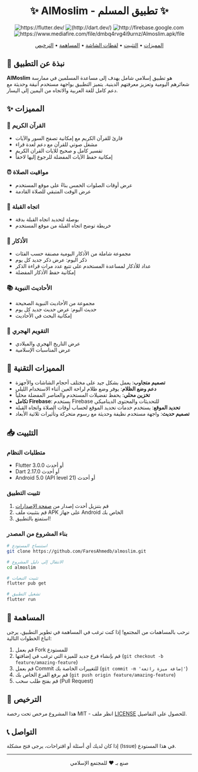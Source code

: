 <div align="center">
  <h1>✨ AlMoslim - تطبيق المسلم ✨</h1>

  <p>
    <img src="https://img.shields.io/badge/Flutter-02569B?style=for-the-badge&logo=flutter&logoColor=white" alt="https://flutter.dev/"/>
    <img src="https://img.shields.io/badge/Dart-0175C2?style=for-the-badge&logo=dart&logoColor=white" alt="(http://dart.dev/)"/>
    <img src="https://img.shields.io/badge/Firebase-FFCA28?style=for-the-badge&logo=firebase&logoColor=black" alt="http://firebase.google.com"/>
    <img src="https://img.shields.io/badge/Android-3DDC84?style=for-the-badge&logo=android&logoColor=white" alt="https://www.mediafire.com/file/dmbq4rvg4i9urnz/Almoslim.apk/file"/>
    
  </p>

  <p>
    <a href="#المميزات">المميزات</a> •
    <a href="#التثبيت">التثبيت</a> •
    <a href="#لقطات-الشاشة">لقطات الشاشة</a> •
    <a href="#المساهمة">المساهمة</a> •
    <a href="#الترخيص">الترخيص</a>
  </p>
</div>

## 📱 نبذة عن التطبيق

**AlMoslim** هو تطبيق إسلامي شامل يهدف إلى مساعدة المسلمين في ممارسة شعائرهم اليومية وتعزيز معرفتهم الدينية. يتميز التطبيق بواجهة مستخدم أنيقة وحديثة مع دعم كامل للغة العربية والاتجاه من اليمين إلى اليسار.

## ✨ المميزات

### 📖 القرآن الكريم
- قارئ للقرآن الكريم مع إمكانية تصفح السور والآيات
- مشغل صوتي للقرآن مع دعم لعدة قراء
- تفسير كامل و صحيح للايات القران الكريم
- إمكانية حفظ الآيات المفضلة للرجوع إليها لاحقاً

### ⏰ مواقيت الصلاة
- عرض أوقات الصلوات الخمس بناءً على موقع المستخدم
- عرض الوقت المتبقي للصلاة القادمة

### 🧭 اتجاه القبلة
- بوصلة لتحديد اتجاه القبلة بدقة
- خريطة توضح اتجاه القبلة من موقع المستخدم

### 📿 الأذكار
- مجموعة شاملة من الأذكار اليومية مصنفة حسب الفئات
- ذكر اليوم: عرض ذكر جديد كل يوم
- عداد للأذكار لمساعدة المستخدم على تتبع عدد مرات قراءة الذكر
- إمكانية حفظ الأذكار المفضلة

### 📚 الأحاديث النبوية
- مجموعة من الأحاديث النبوية الصحيحة
- حديث اليوم: عرض حديث جديد كل يوم
- إمكانية البحث في الأحاديث

### 📅 التقويم الهجري
- عرض التاريخ الهجري والميلادي
- عرض المناسبات الإسلامية

## 🚀 المميزات التقنية

- **تصميم متجاوب**: يعمل بشكل جيد على مختلف أحجام الشاشات والأجهزة
- **دعم وضع الظلام**: يوفر وضع ظلام لراحة العين أثناء الاستخدام الليلي
- **تخزين محلي**: يحفظ تفضيلات المستخدم والعناصر المفضلة محلياً
- **تكامل Firebase**: يستخدم Firebase للتحديثات والمحتوى الديناميكي
- **تحديد الموقع**: يستخدم خدمات تحديد الموقع لحساب أوقات الصلاة واتجاه القبلة
- **تصميم حديث**: واجهة مستخدم نظيفة وحديثة مع رسوم متحركة وتأثيرات ثلاثية الأبعاد

## 📥 التثبيت

### متطلبات النظام
- Flutter 3.0.0 أو أحدث
- Dart 2.17.0 أو أحدث
- Android 5.0 (API level 21) أو أحدث


### تثبيت التطبيق
1. قم بتنزيل أحدث إصدار من [صفحة الإصدارات](https://github.com/FaresAhmedb/almoslim/releases)
2. قم بتثبيت ملف APK على جهاز Android الخاص بك
3. استمتع بالتطبيق!

### بناء المشروع من المصدر
```bash
# استنساخ المستودع
git clone https://github.com/FaresAhmedb/almoslim.git

# الانتقال إلى دليل المشروع
cd almoslim

# تثبيت التبعيات
flutter pub get

# تشغيل التطبيق
flutter run
```

## 🤝 المساهمة

نرحب بالمساهمات من المجتمع! إذا كنت ترغب في المساهمة في تطوير التطبيق، يرجى اتباع الخطوات التالية:

1. قم بعمل Fork للمستودع
2. قم بإنشاء فرع جديد للميزة التي ترغب في إضافتها (`git checkout -b feature/amazing-feature`)
3. قم بعمل Commit للتغييرات الخاصة بك (`git commit -m 'إضافة ميزة رائعة'`)
4. قم برفع الفرع الخاص بك (`git push origin feature/amazing-feature`)
5. قم بفتح طلب سحب (Pull Request)

## 📄 الترخيص

هذا المشروع مرخص تحت رخصة MIT - انظر ملف [LICENSE](LICENSE) للحصول على التفاصيل.

## 📞 التواصل

إذا كان لديك أي أسئلة أو اقتراحات، يرجى فتح مشكلة (Issue) في هذا المستودع.

---

<div align="center">
  <p>صنع بـ ❤️ للمجتمع الإسلامي</p>
</div>

